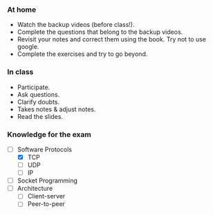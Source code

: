 ### At home

- Watch the backup videos (before class!).
- Complete the questions that belong to the backup videos.
- Revisit your notes and correct them using the book. Try not to use google.
- Complete the exercises and try to go beyond.
### In class

- Participate.
- Ask questions.
- Clarify doubts.
- Takes notes & adjust notes.
- Read the slides.

### Knowledge for the exam

- [ ] Software Protocols
	- [x] TCP
	- [ ] UDP
	- [ ] IP
- [ ] Socket Programming
- [ ] Architecture
	- [ ] Client-server
	- [ ] Peer-to-peer